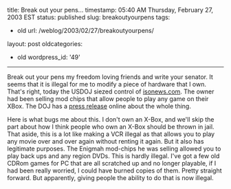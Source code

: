 title: Break out your pens...
timestamp: 05:40 AM Thursday, February 27, 2003 EST
status: published
slug: breakoutyourpens
tags:
- old
url: /weblog/2003/02/27/breakoutyourpens/

layout: post
oldcategories:
- old
wordpress_id: '49'

---

Break out your pens my freedom loving friends and write your senator.  It seems that it is illegal for me to modify a piece of hardware that I own.  That's right, today the USDOJ siezed control of [isonews.com](http://www.isonews.com/).  The owner had been selling mod chips that allow people to play any game on their XBox.  The DOJ has a [press release](http://www.usdoj.gov/opa/pr/2003/February/03_crm_118.htm) online about the whole thing.

Here is what bugs me about this.  I don't own an X-Box, and we'll skip the part about how I think people who own an X-Box should be thrown in jail.  That aside, this is a lot like making a VCR illegal as that allows you to play any movie over and over again without renting it again.  But it also has legitimate purposes.  The Enigmah mod-chips he was selling allowed you to play back ups and any region DVDs.  This is hardly illegal.  I've got a few old CDRom games for PC that are all scratched up and no longer playable, if I had been really worried, I could have burned copies of them.  Pretty straight forward.  But apparently, giving people the ability to do that is now illegal.

